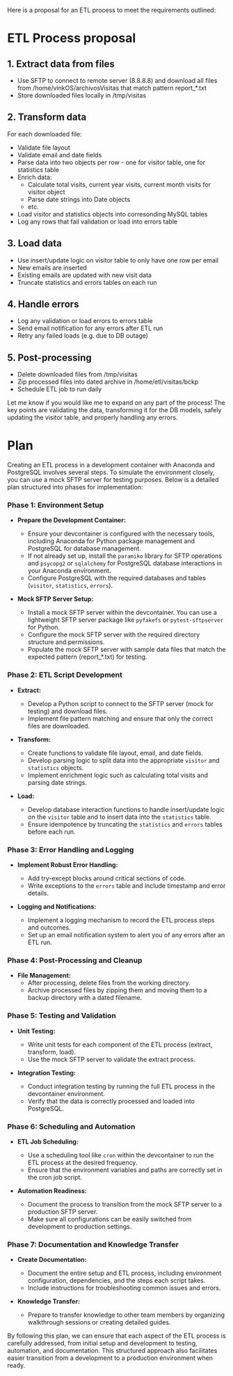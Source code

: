 Here is a proposal for an ETL process to meet the requirements outlined:

# ETL Process proposal

## 1. Extract data from files

- Use SFTP to connect to remote server (8.8.8.8) and download all files from /home/vinkOS/archivosVisitas that match pattern report_*.txt
- Store downloaded files locally in /tmp/visitas

## 2. Transform data

For each downloaded file:

- Validate file layout
- Validate email and date fields
- Parse data into two objects per row - one for visitor table, one for statistics table
- Enrich data:
  - Calculate total visits, current year visits, current month visits for visitor object
  - Parse date strings into Date objects
  - etc.
- Load visitor and statistics objects into corresonding MySQL tables
- Log any rows that fail validation or load into errors table

## 3. Load data

- Use insert/update logic on visitor table to only have one row per email
- New emails are inserted
- Existing emails are updated with new visit data
- Truncate statistics and errors tables on each run

## 4. Handle errors

- Log any validation or load errors to errors table
- Send email notification for any errors after ETL run
- Retry any failed loads (e.g. due to DB outage)

## 5. Post-processing

- Delete downloaded files from /tmp/visitas
- Zip processed files into dated archive in /home/etl/visitas/bckp
- Schedule ETL job to run daily

Let me know if you would like me to expand on any part of the process! The key points are validating the data, transforming it for the DB models, safely updating the visitor table, and properly handling any errors.

# Plan
Creating an ETL process in a development container with Anaconda and PostgreSQL involves several steps. To simulate the environment closely, you can use a mock SFTP server for testing purposes. Below is a detailed plan structured into phases for implementation:

### Phase 1: Environment Setup
- **Prepare the Development Container:**
  - Ensure your devcontainer is configured with the necessary tools, including Anaconda for Python package management and PostgreSQL for database management.
  - If not already set up, install the `paramiko` library for SFTP operations and `psycopg2` or `sqlalchemy` for PostgreSQL database interactions in your Anaconda environment.
  - Configure PostgreSQL with the required databases and tables (`visitor`, `statistics`, `errors`).

- **Mock SFTP Server Setup:**
  - Install a mock SFTP server within the devcontainer. You can use a lightweight SFTP server package like `pyfakefs` or `pytest-sftpserver` for Python.
  - Configure the mock SFTP server with the required directory structure and permissions.
  - Populate the mock SFTP server with sample data files that match the expected pattern (report_*.txt) for testing.

### Phase 2: ETL Script Development
- **Extract:**
  - Develop a Python script to connect to the SFTP server (mock for testing) and download files.
  - Implement file pattern matching and ensure that only the correct files are downloaded.

- **Transform:**
  - Create functions to validate file layout, email, and date fields.
  - Develop parsing logic to split data into the appropriate `visitor` and `statistics` objects.
  - Implement enrichment logic such as calculating total visits and parsing date strings.

- **Load:**
  - Develop database interaction functions to handle insert/update logic on the `visitor` table and to insert data into the `statistics` table.
  - Ensure idempotence by truncating the `statistics` and `errors` tables before each run.

### Phase 3: Error Handling and Logging
- **Implement Robust Error Handling:**
  - Add try-except blocks around critical sections of code.
  - Write exceptions to the `errors` table and include timestamp and error details.

- **Logging and Notifications:**
  - Implement a logging mechanism to record the ETL process steps and outcomes.
  - Set up an email notification system to alert you of any errors after an ETL run.

### Phase 4: Post-Processing and Cleanup
- **File Management:**
  - After processing, delete files from the working directory.
  - Archive processed files by zipping them and moving them to a backup directory with a dated filename.

### Phase 5: Testing and Validation
- **Unit Testing:**
  - Write unit tests for each component of the ETL process (extract, transform, load).
  - Use the mock SFTP server to validate the extract process.

- **Integration Testing:**
  - Conduct integration testing by running the full ETL process in the devcontainer environment.
  - Verify that the data is correctly processed and loaded into PostgreSQL.

### Phase 6: Scheduling and Automation
- **ETL Job Scheduling:**
  - Use a scheduling tool like `cron` within the devcontainer to run the ETL process at the desired frequency.
  - Ensure that the environment variables and paths are correctly set in the cron job script.

- **Automation Readiness:**
  - Document the process to transition from the mock SFTP server to a production SFTP server.
  - Make sure all configurations can be easily switched from development to production settings.

### Phase 7: Documentation and Knowledge Transfer
- **Create Documentation:**
  - Document the entire setup and ETL process, including environment configuration, dependencies, and the steps each script takes.
  - Include instructions for troubleshooting common issues and errors.

- **Knowledge Transfer:**
  - Prepare to transfer knowledge to other team members by organizing walkthrough sessions or creating detailed guides.

By following this plan, we can ensure that each aspect of the ETL process is carefully addressed, from initial setup and development to testing, automation, and documentation. This structured approach also facilitates easier transition from a development to a production environment when ready.